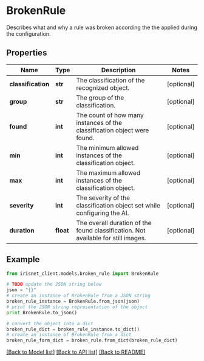 # BrokenRule

Describes what and why a rule was broken according the the applied during the configuration.

## Properties
Name | Type | Description | Notes
------------ | ------------- | ------------- | -------------
**classification** | **str** | The classification of the recognized object. | [optional] 
**group** | **str** | The group of the classification. | [optional] 
**found** | **int** | The count of how many instances of the classification object were found. | [optional] 
**min** | **int** | The minimum allowed instances of the classification object. | [optional] 
**max** | **int** | The maximum allowed instances of the classification object. | [optional] 
**severity** | **int** | The severity of the classification object set while configuring the AI. | [optional] 
**duration** | **float** | The overall duration of the found classification. Not available for still images. | [optional] 

## Example

```python
from irisnet_client.models.broken_rule import BrokenRule

# TODO update the JSON string below
json = "{}"
# create an instance of BrokenRule from a JSON string
broken_rule_instance = BrokenRule.from_json(json)
# print the JSON string representation of the object
print BrokenRule.to_json()

# convert the object into a dict
broken_rule_dict = broken_rule_instance.to_dict()
# create an instance of BrokenRule from a dict
broken_rule_form_dict = broken_rule.from_dict(broken_rule_dict)
```
[[Back to Model list]](../README.md#documentation-for-models) [[Back to API list]](../README.md#documentation-for-api-endpoints) [[Back to README]](../README.md)


